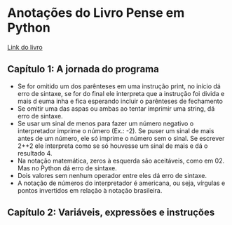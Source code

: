# Anotações do Livro Pense em Python

[Link do livro](https://penseallen.github.io/PensePython2e/)

## Capítulo 1: A jornada do programa
* Se for omitido um dos parênteses em uma instrução print, no início dá erro de sintaxe, se for do final ele interpreta que a instrução foi divida e mais d euma inha e fica esperando incluir o parênteses de fechamento
* Se omitir uma das aspas ou ambas ao tentar imprimir uma string, dá erro de sintaxe.
* Se usar um sinal de menos para fazer um número negativo o interpretador imprime o número (Ex.: -2). Se puser um sinal de mais antes de um número, ele só imprime o número sem o sinal. Se escrever 2++2 ele interpreta como se só houvesse um sinal de mais e dá o resultado 4.
* Na notação matemática, zeros à esquerda são aceitáveis, como em 02. Mas no Python dá erro de sintaxe.
* Dois valores sem nenhum operador entre eles dá erro de sintaxe.
* A notação de números do interpretador é americana, ou seja, vírgulas e pontos invertidos em relação à notação brasileira.

## Capítulo 2: Variáveis, expressões e instruções
